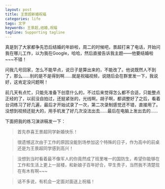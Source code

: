 ```yaml
---
layout: post
title: 王景超新婚祝福
categories: life
tags: 文字
keywords: 王景超,结婚,祝福
tagline: Supporting tagline
---
```

真是到了大家都争先恐后结婚的年龄啦，周二的时候吧，景超打来了电话，开始问我在哪儿工作，以为我在Google，哈哈，然后直接告诉我主题——他要结婚啦~~~不错！

问我几号回家，怎么不能早点，说日子是算出来的，不能改了。他说既然人不到了，那么......别的是不是得到啊......就是祝福视频，说随后会在群里发一下，我说好，这肯定没问题啊！

前几天有点忙，只能先准备下创意什么的，不过后来觉得怎么都不合适，只能整点正经的了，以前没自拍过，还挺紧张的，光线啊，胡子啊，都调整好了之后，看着台词练习了好几遍，最后才开始试录了一次，第二次录制感觉还不错，直接用了。没想到视频还挺大的，用手机发了好几次没法出去......最后在电脑上发出去的......

下面把我的练习演讲稿发一下：

>首先恭喜王景超同学新婚快乐！

>很遗憾这次由于工作的原因没能到场参加这个特殊的日子，作为高中的前桌还是为王景超同学感到高兴！

>没想到当时看着最不像军人的你竟然成了班里唯一的国防生，希望你能够在工作和生活上更上一层楼，和新娘子百年好合，早生贵子，当然我不清楚现在有木有啊~~~

>话不多说，有机会一定面对面送上祝福！

